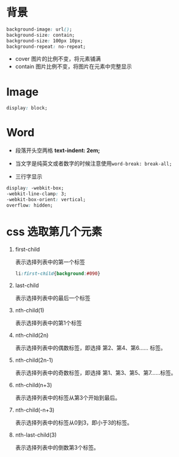# 背景

```css
background-image: url();
background-size: contain;
background-size: 100px 10px;
background-repeat: no-repeat;
```

- cover                图片的比例不变，将元素铺满
- contain            图片比例不变，将图片在元素中完整显示



# Image

```css
display: block;
```



# Word

- 段落开头空两格 **text-indent: 2em;**

- 当文字是纯英文或者数字的时候注意使用`word-break: break-all;`

- 三行字显示

```css
display: -webkit-box;
-webkit-line-clamp: 3;
-webkit-box-orient: vertical;
overflow: hidden;
```



# css 选取第几个元素

1. first-child

   表示选择列表中的第一个标签

   ```css
   li:first-child{background:#090}
   ```

2. last-child

   表示选择列表中的最后一个标签

3. nth-child(1)

   表示选择列表中的第1个标签

4. nth-child(2n)

   表示选择列表中的偶数标签，即选择 第2、第4、第6…… 标签。

5. nth-child(2n-1)

   表示选择列表中的奇数标签，即选择 第1、第3、第5、第7……标签。

6. nth-child(n+3)

   表示选择列表中的标签从第3个开始到最后。

7. nth-child(-n+3)

   表示选择列表中的标签从0到3，即小于3的标签。

8. nth-last-child(3)

   表示选择列表中的倒数第3个标签。
